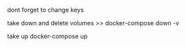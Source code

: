 dont forget to change keys

take down and delete volumes >>
docker-compose down -v

take up
docker-compose up
